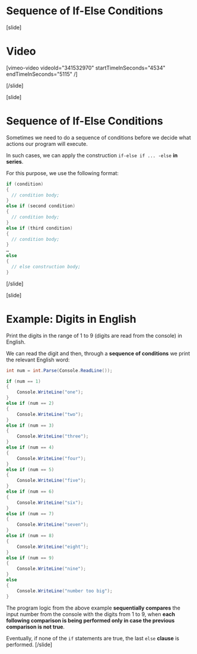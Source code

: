 # Sequence of If-Else Conditions

[slide]
# Video

[vimeo-video videoId="341532970" startTimeInSeconds="4534" endTimeInSeconds="5115" /]

[/slide]

[slide]
# Sequence of If-Else Conditions
Sometimes we need to do a sequence of conditions before we decide what actions our program will execute. 

In such cases, we can apply the construction `if-else if ... -else` **in series**.

For this purpose, we use the following format:
```csharp
if (condition)
{
  // condition body;
}
else if (second condition)
{
  // condition body;
}
else if (third condition)
{
  // condition body;
}
…
else
{
  // else construction body;
}
```
[/slide]

[slide]
# Example: Digits in English
Print the digits in the range of 1 to 9 (digits are read from the console) in English. 

We can read the digit and then, through a **sequence of conditions** we print the relevant English word:
```cs live
int num = int.Parse(Console.ReadLine());

if (num == 1)
{
    Console.WriteLine("one");
}
else if (num == 2)
{
    Console.WriteLine("two");
}
else if (num == 3) 
{
    Console.WriteLine("three");
} 
else if (num == 4) 
{
    Console.WriteLine("four");
}
else if (num == 5) 
{
    Console.WriteLine("five");
}
else if (num == 6) 
{
    Console.WriteLine("six");
}
else if (num == 7) 
{
    Console.WriteLine("seven");
}
else if (num == 8) 
{
    Console.WriteLine("eight");
}
else if (num == 9)
{
    Console.WriteLine("nine");
} 
else 
{
    Console.WriteLine("number too big");
}
```

The program logic from the above example **sequentially compares** the input number from the console with the digits from 1 to 9, when **each following comparison is being performed only in case the previous comparison is not true**. 

Eventually, if none of the `if` statements are true, the last `else` **clause** is performed.
[/slide]